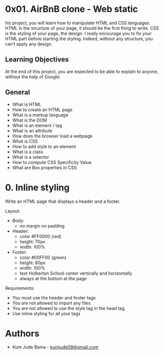 # 0x01. AirBnB clone - Web static
his project, you will learn how to manipulate HTML and CSS languages. HTML is the structure of your page, it should be the first thing to write. CSS is the styling of your page, the design. I really encourage you to fix your HTML part before starting the styling. Indeed, without any structure, you can’t apply any design.

## Learning Objectives
At the end of this project, you are expected to be able to explain to anyone, without the help of Google:

## General
* What is HTML
* How to create an HTML page
* What is a markup language
* What is the DOM
* What is an element / tag
* What is an attribute
* How does the browser load a webpage
* What is CSS
* How to add style to an element
* What is a class
* What is a selector
* How to compute CSS Specificity Value
* What are Box properties in CSS

# 0. Inline styling
Write an HTML page that displays a header and a footer.

Layout:

* Body:
	* no margin
no padding
* Header:
	* color #FF0000 (red)
	* height: 70px
	* width: 100%
* Footer:
	* color #00FF00 (green)
	* height: 60px
	* width: 100%
	* text Holberton School center vertically and horizontally
	* always at the bottom at the page

Requirements:

* You must use the header and footer tags
* You are not allowed to import any files
* You are not allowed to use the style tag in the head tag
* Use inline styling for all your tags

# Authors
* Kum Jude Bama - <kumjude09@gmail.com>
